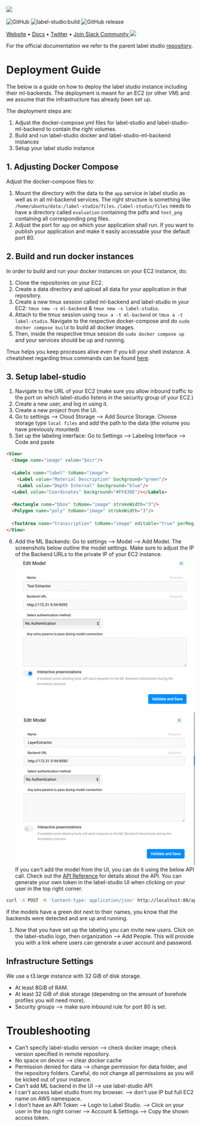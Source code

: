 <img src="https://user-images.githubusercontent.com/12534576/192582340-4c9e4401-1fe6-4dbb-95bb-fdbba5493f61.png"/>

![GitHub](https://img.shields.io/github/license/heartexlabs/label-studio?logo=heartex) ![label-studio:build](https://github.com/heartexlabs/label-studio/workflows/label-studio:build/badge.svg) ![GitHub release](https://img.shields.io/github/v/release/heartexlabs/label-studio?include_prereleases)

[Website](https://labelstud.io/) • [Docs](https://labelstud.io/guide/) • [Twitter](https://twitter.com/labelstudiohq) • [Join Slack Community <img src="https://app.heartex.ai/docs/images/slack-mini.png" width="18px"/>](https://slack.labelstud.io/?source=github-1)


For the official documentation we refer to the parent label studio [repository](https://github.com/heartexlabs/label-studio).

# Deployment Guide
The below is a guide on how to deploy the label studio instance including their ml-backends. The deployment is meant for an EC2 (or other VM) and we assume that the infrastructure has already been set up.

The deployment steps are:
1. Adjust the docker-compose.yml files for label-studio and label-studio-ml-backend to contain the right volumes.
2. Build and run label-studio docker and label-studio-ml-backend instances
3. Setup your label studio instance

## 1. Adjusting Docker Compose
Adjust the docker-compose files to:
1. Mount the directory with the data to the `app` service in label studio as well as in all ml-backend services.
The right structure is something like `/home/ubuntu/data:/label-studio/files`. `/label-studio/files` needs to have a directory called `evaluation` containing the pdfs and `test_png` containing all corresponding png files.
2. Adjust the port for `app` on which your application shall run. If you want to publish your application and make it easily accessable your the default port 80.

## 2. Build and run docker instances
In order to build and run your docker instances on your EC2 instance, do:
1. Clone the repositories on your EC2.
2. Create a data directory and upload all data for your application in that repository.
3. Create a new tmux session called ml-backend and label-studio in your EC2: `tmux new -s ml-backend` &  `tmux new -s label-studio`.
4. Attach to the tmux session using `tmux a -t ml-backend` or `tmux a -t label-studio`. Navigate to the respective docker-compose and do `sudo docker compose build` to build all docker images.
5. Then, inside the respective tmux session do `sudo docker compose up` and your services should be up and running.

Tmux helps you keep processes alive even if you kill your shell instance. A cheatsheet regarding tmux commands can be found [here](https://tmuxcheatsheet.com).


## 3. Setup label-studio
1. Navigate to the URL of your EC2 (make sure you allow inbound traffic to the port on which label-studio listens in the security group of your EC2.)
2. Create a new user, and log in using it.
3. Create a new project from the UI.
4. Go to settings --> Cloud Storage --> Add Source Storage.
    Choose storage type `local files` and add the path to the data (the volume you have previously mounted)
5. Set up the labeling interface: Go to Settings --> Labeling Interface --> Code and paste
```html
<View>
  <Image name="image" value="$ocr"/>

  <Labels name="label" toName="image">
    <Label value="Material Description" background="green"/>
    <Label value="Depth Interval" background="blue"/>
  <Label value="Coordinates" background="#FFA39E"/></Labels>

  <Rectangle name="bbox" toName="image" strokeWidth="3"/>
  <Polygon name="poly" toName="image" strokeWidth="3"/>

  <TextArea name="transcription" toName="image" editable="true" perRegion="true" required="true" maxSubmissions="1" rows="5" placeholder="Recognized Text" displayMode="region-list"/>
</View>
```
6. Add the ML Backends: Go to settings --> Model --> Add Model. The screenshots below outline the model settings. Make sure to adjust the IP of the Backend URLs to the private IP of your EC2 instance.
![alt text](image.png)
![alt text](image-1.png)
If you can't add the model from the UI, you can do it using the below API call. Check out the [API Reference](https://labelstud.io/api) for details about the API. You can generate your own token in the label-studio UI when clicking on your user in the top right corner.
```bash
curl -X POST -H 'Content-type: application/json' http://localhost:80/api/ml -H 'Authorization: Token TOKEN' --data '{"url": "http://PRIVATE_IP:BACKEND_PORT", "project": PROJECT_ID}'
```
If the models have a green dot next to their names, you know that the backends were detected and are up and running.

1. Now that you have set up the labeling you can invite new users. Click on the label-studio logo, then organization --> Add People. This will provide you with a link where users can generate a user account and password.

## Infrastructure Settings
We use a t3.large instance with 32 GiB of disk storage.
- At least 8GiB of RAM.
- At least 32 GiB of disk storage (depending on the amount of borehole profiles you will need more).
- Security groups --> make sure inbound rule for port 80 is set.


# Troubleshooting
- Can't specify label-studio version --> check docker image; check version specified in remote repository.
- No space on device --> clear docker cache
- Permission denied for data --> change permission for data folder, and the repository folders. Careful, do not change all permissions as you will be kicked out of your instance.
- Can't add ML backend in the UI --> use label-studio API
- I can't access label studio from my browser. --> don't use IP but full EC2 name on AWS namespace.
- I don't have an API Token --> Login to Label Studio. --> Click on your user in the top right corner --> Account & Settings --> Copy the shown access token.
